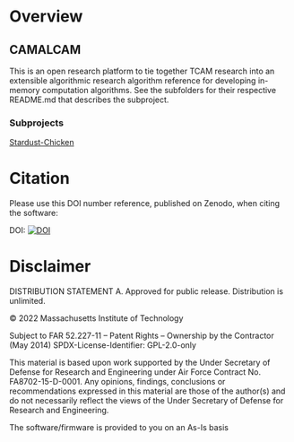 # Overview

## CAMALCAM
This is an open research platform to tie together TCAM research into an extensible algorithmic research algorithm reference for developing in-memory computation algorithms.
See the subfolders for their respective README.md that describes the subproject.

### Subprojects
[Stardust-Chicken](https://github.com/mit-ll/CAMALCAM/tree/main/stardust-chicken)

# Citation

Please use this DOI number reference, published on Zenodo, when citing the software:

DOI: [![DOI](https://zenodo.org/badge/470217541.svg)](https://zenodo.org/badge/latestdoi/470217541)

# Disclaimer
DISTRIBUTION STATEMENT A. Approved for public release. Distribution is unlimited.

© 2022 Massachusetts Institute of Technology

Subject to FAR 52.227-11 – Patent Rights – Ownership by the Contractor (May 2014)
SPDX-License-Identifier: GPL-2.0-only

This material is based upon work supported by the Under Secretary of Defense for
Research and Engineering under Air Force Contract No. FA8702-15-D-0001. Any
opinions, findings, conclusions or recommendations expressed in this material
are those of the author(s) and do not necessarily reflect the views of the Under
Secretary of Defense for Research and Engineering.

The software/firmware is provided to you on an As-Is basis
